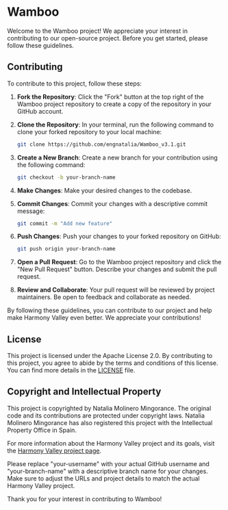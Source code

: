 # Wamboo

Welcome to the Wamboo project! We appreciate your interest in contributing to our open-source project. Before you get started, please follow these guidelines.

## Contributing

To contribute to this project, follow these steps:

1. **Fork the Repository**: Click the "Fork" button at the top right of the Wamboo project repository to create a copy of the repository in your GitHub account.

2. **Clone the Repository**: In your terminal, run the following command to clone your forked repository to your local machine:

   ```bash
   git clone https://github.com/engnatalia/Wamboo_v3.1.git
   ```

3. **Create a New Branch**: Create a new branch for your contribution using the following command:

   ```bash
   git checkout -b your-branch-name
   ```

4. **Make Changes**: Make your desired changes to the codebase.

5. **Commit Changes**: Commit your changes with a descriptive commit message:

   ```bash
   git commit -m "Add new feature"
   ```

6. **Push Changes**: Push your changes to your forked repository on GitHub:

   ```bash
   git push origin your-branch-name
   ```

7. **Open a Pull Request**: Go to the Wamboo project repository and click the "New Pull Request" button. Describe your changes and submit the pull request.

8. **Review and Collaborate**: Your pull request will be reviewed by project maintainers. Be open to feedback and collaborate as needed.

By following these guidelines, you can contribute to our project and help make Harmony Valley even better. We appreciate your contributions!

## License

This project is licensed under the Apache License 2.0. By contributing to this project, you agree to abide by the terms and conditions of this license. You can find more details in the [LICENSE](LICENSE.md) file.

## Copyright and Intellectual Property

This project is copyrighted by Natalia Molinero Mingorance. The original code and its contributions are protected under copyright laws. Natalia Molinero Mingorance has also registered this project with the Intellectual Property Office in Spain.

For more information about the Harmony Valley project and its goals, visit the [Harmony Valley project page](https://linktr.ee/wamboo.harmonyvalley).

Please replace "your-username" with your actual GitHub username and "your-branch-name" with a descriptive branch name for your changes. Make sure to adjust the URLs and project details to match the actual Harmony Valley project.

Thank you for your interest in contributing to Wamboo!
```
